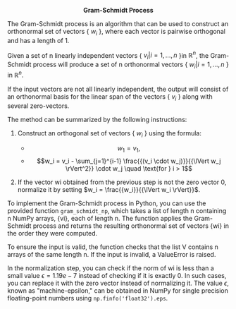 $$\textbf{Gram-Schmidt Process}$$

The Gram-Schmidt process is an algorithm that can be used to construct an orthonormal set of vectors { $w_i$ }, where each vector is pairwise orthogonal and has a length of 1.

Given a set of n linearly independent vectors { ${v_i | i = 1, ..., n}$ }in $\mathbb{R}^n$, the Gram-Schmidt process will produce a set of n orthonormal vectors { ${w_i | i = 1, ..., n}$ } in $\mathbb{R}^n$.

If the input vectors are not all linearly independent, the output will consist of an orthonormal basis for the linear span of the vectors { $v_i$ } along with several zero-vectors.

The method can be summarized by the following instructions:

1. Construct an orthogonal set of vectors { $w_i$ } using the formula: 
   - $$w_1 = v_1 ,$$
   - $$w_i = v_i - \sum_{j=1}^{i-1} \frac{{(v_i \cdot w_j)}}{{\lVert w_j \rVert^2}} \cdot w_j \quad \text{for } i > 1$$


2. If the vector wi obtained from the previous step is not the zero vector 0, normalize it by setting $w_i = \frac{{w_i}}{{\lVert w_i \rVert}}$.

To implement the Gram-Schmidt process in Python, you can use the provided function `gram_schmidt_np`, which takes a list of length n containing n NumPy arrays, {vi}, each of length n. The function applies the Gram-Schmidt process and returns the resulting orthonormal set of vectors {wi} in the order they were computed.

To ensure the input is valid, the function checks that the list V contains n arrays of the same length n. If the input is invalid, a ValueError is raised.

In the normalization step, you can check if the norm of wi is less than a small value $\epsilon = 1.19e-7$ instead of checking if it is exactly 0. In such cases, you can replace it with the zero vector instead of normalizing it. The value $\epsilon$, known as "machine-epsilon," can be obtained in NumPy for single precision floating-point numbers using `np.finfo('float32').eps`.


